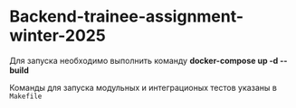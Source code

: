 # Backend-trainee-assignment-winter-2025

Для запуска необходимо выполнить команду **docker-compose up -d --build**

Команды для запуска модульных и интеграционых тестов указаны в `Makefile`